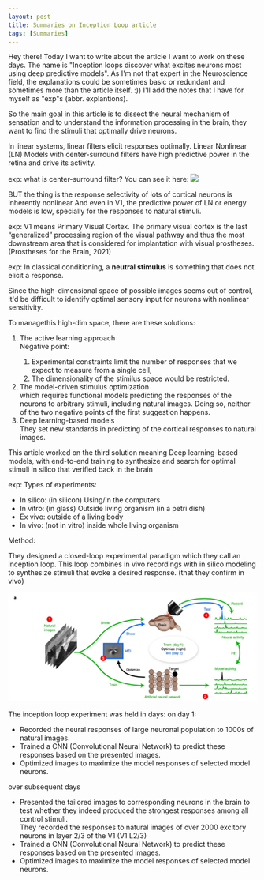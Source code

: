 ```yaml
---
layout: post
title: Summaries on Inception Loop article
tags: [Summaries]
---
```


<p>Hey there! Today I want to write about the article I want to work on these days. The name is "Inception loops discover what excites neurons most using deep predictive models".
As I'm not that expert in the Neuroscience field, the explanations could be sometimes basic or redundant and sometimes more than the article itself. :)) I'll add the notes that I have for myself as "exp"s (abbr. explantions). </p>

<p>So the main goal in this article is to dissect the neural mechanism of sensation and to understand the information processing in the brain, they want to find the stimuli that optimally drive neurons.</p>
<p>In linear systems, linear filters elicit responses optimally. 
Linear Nonlinear (LN) Models with center-surround filters have high predictive power in the retina and drive its activity.</p>
exp: what is center-surround filter?
You can see it here:
<img src="https://www.mdpi.com/jimaging/jimaging-08-00076/article_deploy/html/images/jimaging-08-00076-g004.png">
<p>BUT the thing is the response selectivity of lots of cortical neurons is inherently nonlinear 
And even in V1, the predictive power of LN or energy models is low, specially for the responses to natural stimuli.</p>
<p>exp: V1 means Primary Visual Cortex. The primary visual cortex is the last “generalized” processing region of the visual pathway and thus the most downstream area that is considered for implantation with visual prostheses.
(Prostheses for the Brain, 2021)</p>
<p>exp: In classical conditioning, a <b>neutral stimulus</b> is something that does not elicit a response.</p>

<p>Since the high-dimensional space of possible images seems out of control, it'd be difficult to identify optimal sensory input
for neurons with nonlinear sensitivity.</p>
<p>
To managethis high-dim space, there are these solutions:
<ol> 
 <li>The active learning approach</li>
  Negative point: 
  <ol>
    <li>Experimental constraints limit the number of responses that we expect to measure from a single cell,</li>
    <li>The dimensionality of the stimilus space would be restricted.</li>
  </ol>

 <li> The model-driven stimulus optimization</li>
    which requires functional models predicting the responses of the neurons to arbitrary stimuli, including natural images.
    Doing so, neither of the two negative points of the first suggestion happens.

 <li>Deep learning-based models</li>
    They set new standards in predicting of the cortical responses to natural images.
 </ol>
</p>

<p>This article worked on the third solution meaning Deep learning-based models, with end-to-end training to synthesize and search
for optimal stimuli in silico that verified back in the brain</p>
exp: Types of experiments:

<ul>
  <li>In silico:  (in silicon) Using/in the computers</li>
  <li>In vitro:   (in glass) Outside living organism (in a petri dish)</li>
  <li>Ex vivo:    outside of a living body </li>
  <li>In vivo:    (not in vitro) inside whole living organism</li>
</ul>

<p>Method:

   They designed a closed-loop experimental paradigm which they call an inception loop. This loop combines in vivo recordings
   with in silico modeling to synthesize stimuli that evoke a desired response. (that they confirm in vivo)</p>
  <img src="_img/a1.jpg"/>
  <p>
   The inception loop experiment was held in days:
   on day 1:
   <ul>
     <li>Recorded the neural responses of large neuronal population to 1000s of natural images.</li>
     <li>Trained a CNN (Convolutional Neural Network) to predict these responses based on the presented images.</li>
     <li>Optimized images to maximize the model responses of selected model neurons.</li>
   </ul>

   over subsequent days
    <ul>
     <li>Presented the tailored images to corresponding neurons in the brain to test whether they indeed produced the
     strongest responses among all control stimuli.</li>
     They recorded the responses to natural images of over 2000 excitory neurons in layer 2/3 of the V1 (V1 L2/3)
     <li>Trained a CNN (Convolutional Neural Network) to predict these responses based on the presented images.</li>
     <li>Optimized images to maximize the model responses of selected model neurons.</li>
   </ul>
   </p>

<p></p>
<p></p>
<p></p>


<!-- Source:

```markdown
- [x] Eating
- [ ] Walking
  - [ ] Running
- [ ] Sleeping
```

Rendered:

- [x] Eating
- [ ] Walking
  - [ ] Running
- [ ] Sleeping -->
